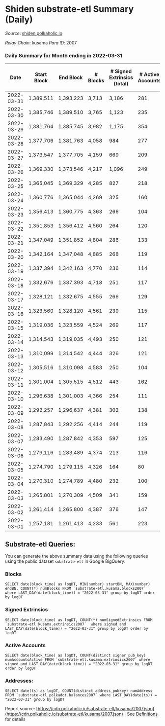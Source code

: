 # Shiden substrate-etl Summary (Daily)

_Source_: [shiden.polkaholic.io](https://shiden.polkaholic.io)

*Relay Chain*: kusama
*Para ID*: 2007



### Daily Summary for Month ending in 2022-03-31


| Date | Start Block | End Block | # Blocks | # Signed Extrinsics (total) | # Active Accounts | # Passive | # New | # Addresses with Balances | # Events | # Transfers | # XCM Transfers In | # XCM Transfers Out |
| ---- | ----------- | --------- | -------- | --------------------------- | ----------------- | --------- | ----- | ------------------------- | -------- | ----------- | ------------------ | ------------------- |
| 2022-03-31 | 1,389,511 | 1,393,223 | 3,713  | 3,186 | 281 |  |  | 120,763 | 1,095,234 | 104,970 ($1,294,534.93) |   |   |
| 2022-03-30 | 1,385,746 | 1,389,510 | 3,765  | 1,123 | 235 |  |  |  | 1,118,090 | 126,436 ($1,018,146.14) |   |   |
| 2022-03-29 | 1,381,764 | 1,385,745 | 3,982  | 1,175 | 354 |  |  |  | 285,821 | 26,768 ($1,288,925.84) |   |   |
| 2022-03-28 | 1,377,706 | 1,381,763 | 4,058  | 984 | 277 |  |  |  | 279,198 | 21,656 ($443,632.07) |   |   |
| 2022-03-27 | 1,373,547 | 1,377,705 | 4,159  | 669 | 209 |  |  |  | 199,608 | 16,743 ($276,691.22) |   |   |
| 2022-03-26 | 1,369,330 | 1,373,546 | 4,217  | 1,096 | 249 |  |  |  | 126,630 | 13,808 ($111,978.58) |   |   |
| 2022-03-25 | 1,365,045 | 1,369,329 | 4,285  | 827 | 218 |  |  |  | 110,359 | 10,442 ($138,644.89) |   |   |
| 2022-03-24 | 1,360,776 | 1,365,044 | 4,269  | 325 | 160 |  |  |  | 136,623 | 4,670 ($376,146.07) |   |   |
| 2022-03-23 | 1,356,413 | 1,360,775 | 4,363  | 266 | 104 |  |  |  | 93,684 | 4,688 ($67,476.01) |   |   |
| 2022-03-22 | 1,351,853 | 1,356,412 | 4,560  | 264 | 120 |  |  |  | 121,647 | 4,945 ($276,967.60) |   |   |
| 2022-03-21 | 1,347,049 | 1,351,852 | 4,804  | 286 | 133 |  |  |  | 78,673 | 5,155 ($290,553.77) |   |   |
| 2022-03-20 | 1,342,164 | 1,347,048 | 4,885  | 268 | 119 |  |  |  | 71,835 | 5,396 ($442,303.06) |   |   |
| 2022-03-19 | 1,337,394 | 1,342,163 | 4,770  | 236 | 114 |  |  |  | 47,449 | 5,045 ($204,465.92) |   |   |
| 2022-03-18 | 1,332,676 | 1,337,393 | 4,718  | 251 | 117 |  |  |  | 46,046 | 5,006 ($152,837.35) |   |   |
| 2022-03-17 | 1,328,121 | 1,332,675 | 4,555  | 266 | 129 |  |  |  | 47,453 | 4,886 ($249,383.71) |   |   |
| 2022-03-16 | 1,323,560 | 1,328,120 | 4,561  | 239 | 115 |  |  |  | 47,950 | 4,871 ($294,368.24) |   |   |
| 2022-03-15 | 1,319,036 | 1,323,559 | 4,524  | 269 | 117 |  |  |  | 48,696 | 4,939 ($335,216.17) |   |   |
| 2022-03-14 | 1,314,543 | 1,319,035 | 4,493  | 250 | 121 |  |  |  | 65,443 | 4,829 ($308,128.82) |   |   |
| 2022-03-13 | 1,310,099 | 1,314,542 | 4,444  | 326 | 121 |  |  |  | 50,837 | 4,793 ($128,369.57) |   |   |
| 2022-03-12 | 1,305,516 | 1,310,098 | 4,583  | 250 | 104 |  |  |  | 53,453 | 4,851 ($295,833.04) |   |   |
| 2022-03-11 | 1,301,004 | 1,305,515 | 4,512  | 443 | 162 |  |  |  | 62,749 | 5,280 ($1,392,043.91) |   |   |
| 2022-03-10 | 1,296,638 | 1,301,003 | 4,366  | 254 | 111 |  |  |  | 54,639 | 4,904 ($917,609.07) |   |   |
| 2022-03-09 | 1,292,257 | 1,296,637 | 4,381  | 302 | 138 |  |  |  | 55,809 | 4,807 ($193,228.38) |   |   |
| 2022-03-08 | 1,287,843 | 1,292,256 | 4,414  | 244 | 119 |  |  |  | 47,333 | 4,742 ($316,990.41) |   |   |
| 2022-03-07 | 1,283,490 | 1,287,842 | 4,353  | 597 | 125 |  |  |  | 48,077 | 5,097 ($459,954.62) |   |   |
| 2022-03-06 | 1,279,116 | 1,283,489 | 4,374  | 213 | 116 |  |  |  | 50,094 | 4,633 ($115,038.88) |   |   |
| 2022-03-05 | 1,274,790 | 1,279,115 | 4,326  | 164 | 80 |  |  |  | 47,353 | 4,561 ($383,565.05) |   |   |
| 2022-03-04 | 1,270,310 | 1,274,789 | 4,480  | 232 | 100 |  |  |  | 44,998 | 4,825 ($784,534.70) |   |   |
| 2022-03-03 | 1,265,801 | 1,270,309 | 4,509  | 341 | 159 |  |  |  | 54,964 | 4,922 ($778,046.24) |   |   |
| 2022-03-02 | 1,261,414 | 1,265,800 | 4,387  | 376 | 147 |  |  |  | 52,611 | 4,947 ($625,234.58) |   |   |
| 2022-03-01 | 1,257,181 | 1,261,413 | 4,233  | 561 | 223 |  |  |  | 76,760 | 4,995 ($2,729,414.71) |   |   |

## Substrate-etl Queries:
You can generate the above summary data using the following queries using the public dataset `substrate-etl` in Google BigQuery:


### Blocks
```
SELECT date(block_time) as logDT, MIN(number) startBN, MAX(number) endBN, COUNT(*) numBlocks FROM `substrate-etl.kusama.blocks2007`  where LAST_DAY(date(block_time)) = "2022-03-31" group by logDT order by logDT
```


### Signed Extrinsics
```
SELECT date(block_time) as logDT, COUNT(*) numSignedExtrinsics FROM `substrate-etl.kusama.extrinsics2007`  where signed and LAST_DAY(date(block_time)) = "2022-03-31" group by logDT order by logDT
```


### Active Accounts
```
SELECT date(block_time) as logDT, COUNT(distinct signer_pub_key) numAccountsActive FROM `substrate-etl.kusama.extrinsics2007` where signed and LAST_DAY(date(block_time)) = "2022-03-31" group by logDT order by logDT
```


### Addresses:
```
SELECT date(ts) as logDT, COUNT(distinct address_pubkey) numAddress FROM `substrate-etl.polkadot.balances2007` where LAST_DAY(date(ts)) = "2022-03-31" group by logDT
```



Report source: [https://cdn.polkaholic.io/substrate-etl/kusama/2007.json](https://cdn.polkaholic.io/substrate-etl/kusama/2007.json) | See [Definitions](/DEFINITIONS.md) for details
